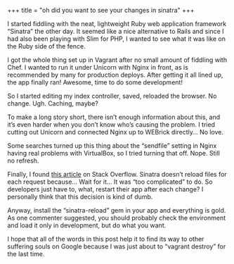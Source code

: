 +++
title = "oh did you want to see your changes in sinatra"
+++

I started fiddling with the neat, lightweight Ruby web application framework 
“Sinatra” the other day. It seemed like a nice alternative to Rails and since 
I had also been playing with Slim for PHP, I wanted to see what it was like on 
the Ruby side of the fence.

I got the whole thing set up in Vagrant after no small amount of fiddling with 
Chef. I wanted to run it under Unicorn with Nginx in front, as is recommended 
by many for production deploys. After getting it all lined up, the app finally 
ran! Awesome, time to do some development!

So I started editing my index controller, saved, reloaded the browser. No 
change. Ugh. Caching, maybe?

To make a long story short, there isn’t enough information about this, and 
it’s even harder when you don’t know who’s causing the problem. I tried 
cutting out Unicorn and connected Nginx up to WEBrick directly… No love.

Some searches turned up this thing about the “sendfile” setting in Nginx 
having real problems with VirtualBox, so I tried turning that off. Nope. Still 
no refresh.

Finally, I found [this article][1] on Stack Overflow. Sinatra doesn’t reload 
files for each request because… Wait for it… It was “too complicated” to do. 
So developers just have to, what, restart their app after each change? I 
personally think that this decision is kind of dumb.

 [1]: http://stackoverflow.com/questions/1247125/how-to-get-sinatra-to-auto-reload-the-file-after-each-change

Anyway, install the “sinatra-reload” gem in your app and everything is gold. 
As one commenter suggested, you should probably check the environment and load 
it only in development, but do what you want.

I hope that all of the words in this post help it to find its way to other 
suffering souls on Google because I was just about to “vagrant destroy” for 
the last time.
